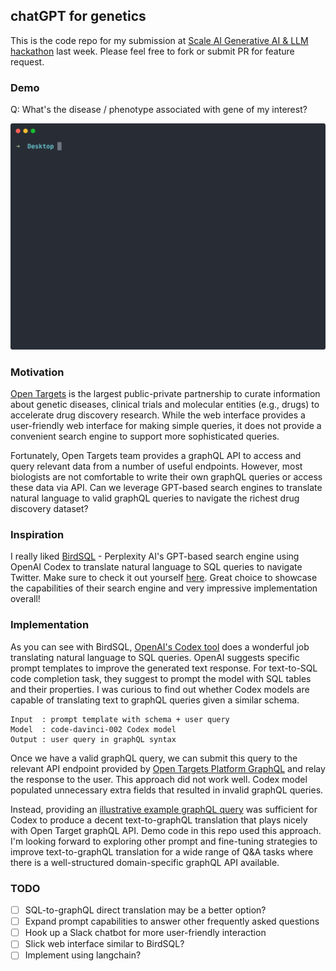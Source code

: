 ## chatGPT for genetics

This is the code repo for my submission at [Scale AI Generative AI & LLM hackathon](https://twitter.com/alexandr_wang/status/1610361991830331392) last week. Please feel free to fork or submit PR for feature request.

### Demo

Q: What's the disease / phenotype associated with gene of my interest?

![Asking Open Targets questions about gene-phenotype associations.](demo.svg)

### Motivation

[Open Targets](https://platform.opentargets.org/) is the largest public-private partnership to curate information about genetic diseases, clinical trials and molecular entities (e.g., drugs) to accelerate drug discovery research. While the web interface provides a user-friendly web interface for making simple queries, it does not provide a convenient search engine to support more sophisticated queries.

Fortunately, Open Targets team provides a graphQL API to access and query relevant data from a number of useful endpoints. However, most biologists are not comfortable to write their own graphQL queries or access these data via API. Can we leverage GPT-based search engines to translate natural language to valid graphQL queries to navigate the richest drug discovery dataset?

### Inspiration

I really liked [BirdSQL](https://twitter.com/perplexity_ai/status/1603441221753372673) - Perplexity AI's GPT-based search engine using OpenAI Codex to translate natural language to SQL queries to navigate Twitter. Make sure to check it out yourself [here](https://www.perplexity.ai/sql). Great choice to showcase the capabilities of their search engine and very impressive implementation overall!

### Implementation

As you can see with BirdSQL, [OpenAI's Codex tool](https://www.youtube.com/watch?v=SGUCcjHTmGY) does a wonderful job translating natural language to SQL queries. OpenAI suggests specific prompt templates to improve the generated text response. For text-to-SQL code completion task, they suggest to prompt the model with SQL tables and their properties. I was curious to find out whether Codex models are capable of translating text to graphQL queries given a similar schema.

```
Input  : prompt template with schema + user query
Model  : code-davinci-002 Codex model
Output : user query in graphQL syntax
```

Once we have a valid graphQL query, we can submit this query to the relevant API endpoint provided by [Open Targets Platform GraphQL](https://platform-docs.opentargets.org/data-access/graphql-api) and relay the response to the user. This approach did not work well. Codex model populated unnecessary extra fields that resulted in invalid graphQL queries.

Instead, providing an [illustrative example graphQL query](graphql_schema.txt) was sufficient for Codex to produce a decent text-to-graphQL translation that plays nicely with Open Target graphQL API. Demo code in this repo used this approach. I'm looking forward to exploring other prompt and fine-tuning strategies to improve text-to-graphQL translation for a wide range of Q&A tasks where there is a well-structured domain-specific graphQL API available.

### TODO

- [ ] SQL-to-graphQL direct translation may be a better option?
- [ ] Expand prompt capabilities to answer other frequently asked questions
- [ ] Hook up a Slack chatbot for more user-friendly interaction
- [ ] Slick web interface similar to BirdSQL?
- [ ] Implement using langchain?
